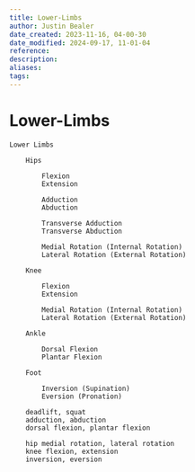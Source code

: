 ```yaml
---
title: Lower-Limbs
author: Justin Bealer
date_created: 2023-11-16, 04-00-30
date_modified: 2024-09-17, 11-01-04
reference: 
description: 
aliases: 
tags: 
---
```

# Lower-Limbs
    Lower Limbs
        
        Hips
            
            Flexion
            Extension
            
            Adduction
            Abduction
                
            Transverse Adduction
            Transverse Abduction
            
            Medial Rotation (Internal Rotation)
            Lateral Rotation (External Rotation)
            
        Knee
            
            Flexion
            Extension
                
            Medial Rotation (Internal Rotation)
            Lateral Rotation (External Rotation)
                
        Ankle
            
            Dorsal Flexion
            Plantar Flexion
                
        Foot
            
            Inversion (Supination)
            Eversion (Pronation)
            
        deadlift, squat
        adduction, abduction
        dorsal flexion, plantar flexion
        
        hip medial rotation, lateral rotation
        knee flexion, extension
        inversion, eversion
            
        
